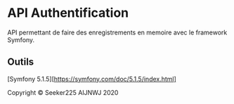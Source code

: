 # API Authentification

API permettant de faire des enregistrements en memoire avec le framework Symfony.

## Outils
[Symfony 5.1.5][https://symfony.com/doc/5.1.5/index.html]

Copyright &copy; Seeker225 AIJNWJ 2020